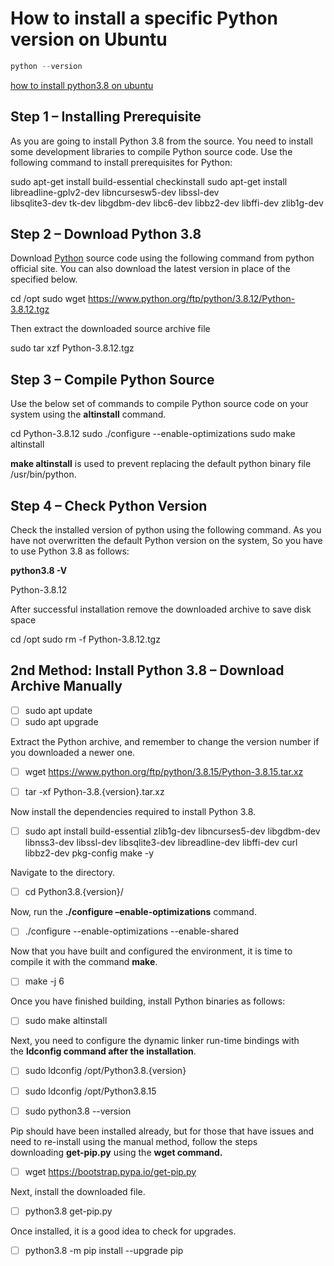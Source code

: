 # How to install a specific Python version on Ubuntu

```python
python --version
```

[how to install python3.8 on ubuntu](https://tecadmin.net/install-python-3-8-ubuntu/)

## Step 1 – Installing Prerequisite

As you are going to install Python 3.8 from the source. You need to install some development libraries to compile Python source code. Use the following command to install prerequisites for Python:

sudo apt-get install build-essential checkinstall
sudo apt-get install libreadline-gplv2-dev libncursesw5-dev libssl-dev \
    libsqlite3-dev tk-dev libgdbm-dev libc6-dev libbz2-dev libffi-dev zlib1g-dev

## Step 2 – Download Python 3.8

Download [Python](https://www.python.org/) source code using the following command from python official site. You can also download the latest version in place of the specified below.

cd /opt
sudo wget https://www.python.org/ftp/python/3.8.12/Python-3.8.12.tgz

Then extract the downloaded source archive file

sudo tar xzf Python-3.8.12.tgz

## Step 3 – Compile Python Source

Use the below set of commands to compile Python source code on your system using the **altinstall** command.

cd Python-3.8.12
sudo ./configure --enable-optimizations
sudo make altinstall

**make altinstall** is used to prevent replacing the default python binary file /usr/bin/python.

## Step 4 – Check Python Version

Check the installed version of python using the following command. As you have not overwritten the default Python version on the system, So you have to use Python 3.8 as follows:

**python3.8 -V**

Python-3.8.12

After successful installation remove the downloaded archive to save disk space

cd /opt
sudo rm -f Python-3.8.12.tgz

## 2nd Method: Install Python 3.8 – Download Archive Manually

- [ ] sudo apt update
- [ ] sudo apt upgrade

Extract the Python archive, and remember to change the version number if you downloaded a newer one.

- [ ] wget https://www.python.org/ftp/python/3.8.15/Python-3.8.15.tar.xz

- [ ] tar -xf Python-3.8.{version}.tar.xz

Now install the dependencies required to install Python 3.8.
- [ ] sudo apt install build-essential zlib1g-dev libncurses5-dev libgdbm-dev libnss3-dev libssl-dev libsqlite3-dev libreadline-dev libffi-dev curl libbz2-dev pkg-config make -y

Navigate to the directory.

- [ ] cd Python3.8.{version}/

Now, run the **./configure –enable-optimizations** command.
- [ ] ./configure --enable-optimizations --enable-shared

Now that you have built and configured the environment, it is time to compile it with the command **make**.
- [ ] make -j 6

Once you have finished building, install Python binaries as follows:
- [ ] sudo make altinstall

Next, you need to configure the dynamic linker run-time bindings with the **ldconfig command after the installation**.
- [ ] sudo ldconfig /opt/Python3.8.{version}

- [ ] sudo ldconfig /opt/Python3.8.15

- [ ] sudo python3.8 --version

Pip should have been installed already, but for those that have issues and need to re-install using the manual method, follow the steps downloading **get-pip.py** using the **wget command.**
- [ ] wget https://bootstrap.pypa.io/get-pip.py

Next, install the downloaded file.
- [ ] python3.8 get-pip.py

Once installed, it is a good idea to check for upgrades.
- [ ] python3.8 -m pip install --upgrade pip
